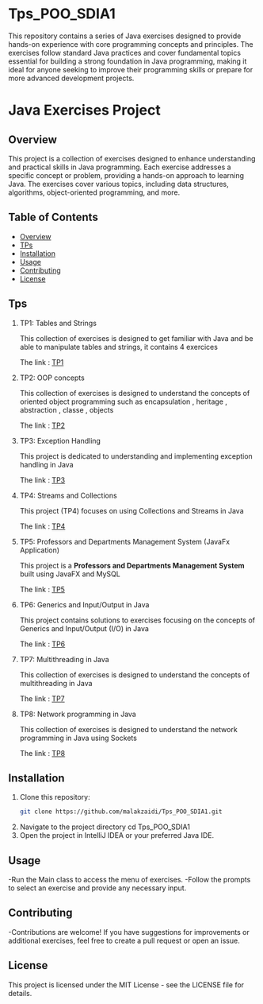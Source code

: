 # Tps_POO_SDIA1
This repository contains a series of Java exercises designed to provide hands-on experience with core programming concepts and principles. The exercises follow standard Java practices and cover fundamental topics essential for building a strong foundation in Java programming, making it ideal for anyone seeking to improve their programming skills or prepare for more advanced development projects.

# Java Exercises Project

## Overview

This project is a collection of exercises designed to enhance understanding and practical skills in Java programming. Each exercise addresses a specific concept or problem, providing a hands-on approach to learning Java. The exercises cover various topics, including data structures, algorithms, object-oriented programming, and more.

## Table of Contents

- [Overview](#overview)
- [TPs](#Tps)
- [Installation](#installation)
- [Usage](#usage)
- [Contributing](#contributing)
- [License](#license)

## Tps
1. TP1: Tables and Strings
   
   This collection of exercises is designed to get familiar with Java and be able to manipulate tables and strings, it contains 4 exercices
   
   The link :
        [TP1](https://github.com/malakzaidi/Tps_POO_SDIA1/tree/main/TP1/src)
2. TP2: OOP concepts
   
   This collection of exercises is designed to understand the concepts of oriented object programming such as encapsulation , heritage , abstraction , classe , objects
   
   The link :
        [TP2](https://github.com/malakzaidi/Tps_POO_SDIA1/tree/main/src/Tp2)   
3. TP3: Exception Handling
   
   This project is dedicated to understanding and implementing exception handling in Java
   
   The link :
        [TP3](https://github.com/malakzaidi/Tps_POO_SDIA1/tree/main/src/Tp3)   
4. TP4: Streams and Collections
   
   This project (TP4) focuses on using Collections and Streams in Java
   
   The link :
        [TP4](https://github.com/malakzaidi/Tps_POO_SDIA1/tree/main/src/Tp4)
5. TP5: Professors and Departments Management System (JavaFx Application)
   
   This project is a **Professors and Departments Management System** built using JavaFX and MySQL
   
   The link :
        [TP5](https://github.com/malakzaidi/Tps_POO_SDIA1/tree/main/src/Tp5)
6. TP6: Generics and Input/Output in Java
   
   This project contains solutions to exercises focusing on the concepts of Generics and Input/Output (I/O) in Java
   
   The link :
        [TP6](https://github.com/malakzaidi/Tps_POO_SDIA1/tree/main/src/Tp6)
7. TP7: Multithreading in Java
   
   This collection of exercises is designed to understand the concepts of multithreading in Java
   
   The link :
        [TP7](https://github.com/malakzaidi/Tps_POO_SDIA1/tree/main/src/Tp7)
   
9. TP8: Network programming in Java 
   
   This collection of exercises is designed to understand the network programming in Java using Sockets
   
   The link :
        [TP8](https://github.com/malakzaidi/Tps_POO_SDIA1/tree/main/src/Tp8)  
   

## Installation
1. Clone this repository:
   ```bash
   git clone https://github.com/malakzaidi/Tps_POO_SDIA1.git
2. Navigate to the project directory
   cd Tps_POO_SDIA1
3. Open the project in IntelliJ IDEA or your preferred Java IDE.
## Usage
-Run the Main class to access the menu of exercises.
-Follow the prompts to select an exercise and provide any necessary input.
## Contributing
-Contributions are welcome! If you have suggestions for improvements or additional exercises, feel free to create a pull request or open an issue.
## License
This project is licensed under the MIT License - see the LICENSE file for details.

   
